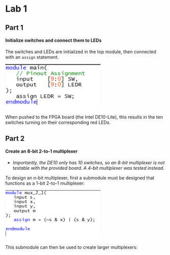 # Lab 1

## Part 1
#### Initialize switches and connect them to LEDs
The switches and LEDs are initialized in the top module, then connected with an `assign` statement.

<img src="img/code_sc1.png" width = 300/>

When pushed to the FPGA board (the Intel DE10-Lite), this results in the ten switches turning on their corresponding red LEDs.

## Part 2
#### Create an 8-bit 2-to-1 multiplexer
- *Importantly, the DE10 only has 10 switches, so an 8-bit multiplexer is not testable with the provided board. A 4-bit multiplexer was tested instead.*

To design an n-bit multiplexer, first a submodule must be designed that functions as a 1-bit 2-to-1 multiplexer:

<img src="img/code_sc2.png" width = 300/>

This submodule can then be used to create larger multiplexers:


